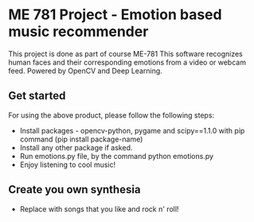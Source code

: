 # ME 781 Project - Emotion based music recommender
This project is done as part of course ME-781
This software recognizes human faces and their corresponding emotions from a video or webcam feed. Powered by OpenCV and Deep Learning.


## Get started
For using the above product, please follow the following steps:
* Install packages -  opencv-python, pygame and scipy==1.1.0 with pip command (pip install package-name)
* Install any other package if asked.
* Run emotions.py file, by the command python emotions.py
* Enjoy listening to cool music!

## Create you own synthesia
* Replace with songs that you like and rock n' roll!
